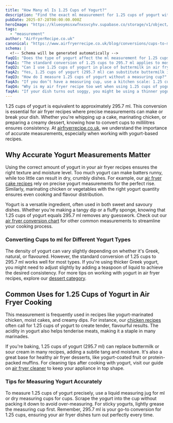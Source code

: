 ```yaml
---
title: "How Many ml Is 1.25 Cups of Yogurt?"
description: "Find the exact ml measurement for 1.25 cups of yogurt with this simple conversion guide—perfect for baking and air fryer recipes!"
pubDate: 2025-07-28T00:00:00.000Z
heroImage: "https://klueoymssxwfnxsvcyhv.supabase.co/storage/v1/object/public/Shmucket/how-many-ml-is-1-25-cups-of-yogurt.webp"
tags:
  - "measurement"
author: "AirFryerRecipe.co.uk"
canonical: "https://www.airfryerrecipe.co.uk/blog/conversions/cups-to-ml/how-many-ml-is-1-25-cups-of-yogurt"
schema: |
  <!-- Schema will be generated automatically -->
faqQ1: "Does the type of yogurt affect the ml measurement for 1.25 cups?"
faqA1: "The standard conversion of 1.25 cups to 295.7 ml applies to most yogurt types, including natural and flavoured. Greek yogurt is denser, so you might need a slight adjustment, like adding a teaspoon of liquid, to match the consistency."
faqQ2: "Can I use 1.25 cups of yogurt in place of buttermilk in air fryer recipes?"
faqA2: "Yes, 1.25 cups of yogurt (295.7 ml) can substitute buttermilk in most recipes. The acidity and thickness are similar, though yogurt adds a slightly tangier flavour. It works well in cakes, marinades, and dips."
faqQ3: "How do I measure 1.25 cups of yogurt without a measuring cup?"
faqA3: "If you don’t have a measuring cup, use a kitchen scale: 1.25 cups of yogurt weighs roughly 300 grams. Alternatively, a standard UK mug holds about 250 ml, so fill it just over halfway for 295.7 ml."
faqQ4: "Why is my air fryer recipe too wet when using 1.25 cups of yogurt?"
faqA4: "If your dish turns out soggy, you might be using a thinner yogurt or over-pouring. Stick to the 295.7 ml measurement and opt for thicker yogurts like Greek for better results. Always level off the cup for accuracy."
---
```

<p>1.25 cups of yogurt is equivalent to approximately 295.7 ml. This conversion is essential for air fryer recipes where precise measurements can make or break your dish. Whether you're whipping up a cake, marinating chicken, or preparing a creamy dessert, knowing how to convert cups to millilitres ensures consistency. At <a href=https://www.airfryerrecipe.co.uk/>airfryerrecipe.co.uk</a>, we understand the importance of accurate measurements, especially when working with yogurt-based recipes.</p>  

<h2>Why Accurate Yogurt Measurements Matter</h2>  
<p>Using the correct amount of yogurt in your air fryer recipes ensures the right texture and moisture level. Too much yogurt can make batters runny, while too little can result in dry, crumbly dishes. For example, our <a href=https://www.airfryerrecipe.co.uk/recipes>air fryer cake recipes</a> rely on precise yogurt measurements for the perfect rise. Similarly, marinating chicken or vegetables with the right yogurt quantity ensures even cooking and flavour distribution.</p>  

<p>Yogurt is a versatile ingredient, often used in both sweet and savoury dishes. Whether you're making a tangy dip or a fluffy sponge, knowing that 1.25 cups of yogurt equals 295.7 ml removes any guesswork. Check out our <a href=https://www.airfryerrecipe.co.uk/air-fryer-conversion-chart>air fryer conversion chart</a> for other common measurements to streamline your cooking process.</p>  

<h3>Converting Cups to ml for Different Yogurt Types</h3>  
<p>The density of yogurt can vary slightly depending on whether it's Greek, natural, or flavoured. However, the standard conversion of 1.25 cups to 295.7 ml works well for most types. If you're using thicker Greek yogurt, you might need to adjust slightly by adding a teaspoon of liquid to achieve the desired consistency. For more tips on working with yogurt in air fryer recipes, explore our <a href=https://www.airfryerrecipe.co.uk/recipe-category/dessert>dessert category</a>.</p>  

<h2>Common Uses for 1.25 Cups of Yogurt in Air Fryer Cooking</h2>  
<p>This measurement is frequently used in recipes like yogurt-marinated chicken, moist cakes, and creamy dips. For instance, our <a href=https://www.airfryerrecipe.co.uk/recipe-category/chicken>chicken recipes</a> often call for 1.25 cups of yogurt to create tender, flavourful results. The acidity in yogurt also helps tenderise meats, making it a staple in many marinades.</p>  

<p>If you're baking, 1.25 cups of yogurt (295.7 ml) can replace buttermilk or sour cream in many recipes, adding a subtle tang and moisture. It's also a great base for healthy air fryer desserts, like yogurt-coated fruit or protein-packed muffins. For cleaning tips after cooking with yogurt, visit our guide on <a href=https://www.airfryerrecipe.co.uk/air-fryer-cleaner>air fryer cleaner</a> to keep your appliance in top shape.</p>  

<h3>Tips for Measuring Yogurt Accurately</h3>  
<p>To measure 1.25 cups of yogurt precisely, use a liquid measuring jug for ml or dry measuring cups for cups. Scrape the yogurt into the cup without packing it down to avoid over-measuring. For sticky yogurts, lightly grease the measuring cup first. Remember, 295.7 ml is your go-to conversion for 1.25 cups, ensuring your air fryer dishes turn out perfectly every time.</p>

